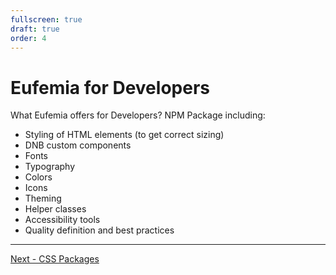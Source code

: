 ```yaml
---
fullscreen: true
draft: true
order: 4
---
```


<Intro>

# Eufemia for Developers

What Eufemia offers for Developers? NPM Package including:

- Styling of HTML elements (to get correct sizing)
- DNB custom components
- Fonts
- Typography
- Colors
- Icons
- Theming
- Helper classes
- Accessibility tools
- Quality definition and best practices

</Intro>

---

[Next - CSS Packages](/uilib/intro/05-css-packages?fullscreen)
